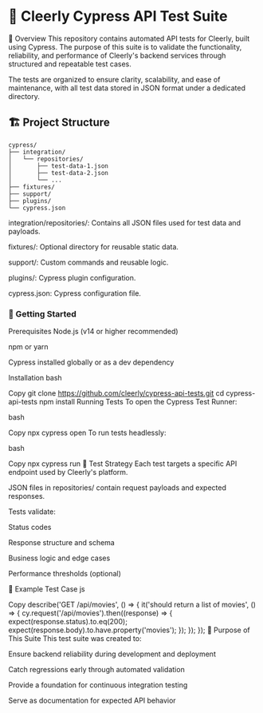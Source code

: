 <h1>🧪 Cleerly Cypress API Test Suite</h1>

📌 Overview
This repository contains automated API tests for Cleerly, built using Cypress. The purpose of this suite is to validate the functionality, reliability, and performance of Cleerly's backend services through structured and repeatable test cases.

The tests are organized to ensure clarity, scalability, and ease of maintenance, with all test data stored in JSON format under a dedicated directory.

## 🏗️ Project Structure
```Code
cypress/
├── integration/
│   └── repositories/
│       ├── test-data-1.json
│       ├── test-data-2.json
│       └── ...
├── fixtures/
├── support/
├── plugins/
└── cypress.json
```
integration/repositories/: Contains all JSON files used for test data and payloads.

fixtures/: Optional directory for reusable static data.

support/: Custom commands and reusable logic.

plugins/: Cypress plugin configuration.

cypress.json: Cypress configuration file.

<h3>🚀 Getting Started</h3>
Prerequisites
Node.js  (v14 or higher recommended)

npm or yarn

Cypress installed globally or as a dev dependency

Installation
bash


Copy
git clone https://github.com/cleerly/cypress-api-tests.git
cd cypress-api-tests
npm install
Running Tests
To open the Cypress Test Runner:

bash


Copy
npx cypress open
To run tests headlessly:

bash


Copy
npx cypress run
🧪 Test Strategy
Each test targets a specific API endpoint used by Cleerly's platform.

JSON files in repositories/ contain request payloads and expected responses.

Tests validate:

Status codes

Response structure and schema

Business logic and edge cases

Performance thresholds (optional)

📄 Example Test Case
js


Copy
describe('GET /api/movies', () => {
  it('should return a list of movies', () => {
    cy.request('/api/movies').then((response) => {
      expect(response.status).to.eq(200);
      expect(response.body).to.have.property('movies');
    });
  });
});
🧠 Purpose of This Suite
This test suite was created to:

Ensure backend reliability during development and deployment

Catch regressions early through automated validation

Provide a foundation for continuous integration testing

Serve as documentation for expected API behavior


